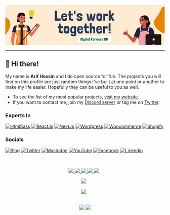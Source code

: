 <p align="center">
  <a href="https://webdeveloperarif">
    <img src="banner-1.jpg">
  </a>
</p>

---

## 👋 Hi there!

My name is **Arif Hossin** and I do open source for fun.
The projects you will find on this profile are just random things I've built at one point or another to make my life easier.
Hopefully they can be useful to you as well.

- To see the list of my most popular projects, [visit my website](https://webdeveloperarif.com/projects/).
- If you want to contact me, join my [Discord server](https://discordapp.com/users/3762) or tag me on [Twitter](https://twitter.com/webdevarif).

### Experts In
[![HtmlSass](https://img.shields.io/badge/Html5%20sass-DD4B25?style=for-the-badge&logo=css3&logoColor=white)](https://webdeveloperarif.com/blogs/)
[![ReactJs](https://img.shields.io/badge/reactjs-00D1F7?style=for-the-badge&logo=react&logoColor=212121)](https://webdeveloperarif.com/blogs/)
[![NextJs](https://img.shields.io/badge/nextjs-111111?style=for-the-badge&logo=react&logoColor=white)](https://webdeveloperarif.com/blogs/)
[![Wordpress](https://img.shields.io/badge/wordpress-207196?style=for-the-badge&logo=wordpress&logoColor=white)](https://webdeveloperarif.com/blogs/)
[![Woocommerce](https://img.shields.io/badge/Woocommerce-924E89?style=for-the-badge&logo=woocommerce&logoColor=white)](https://webdeveloperarif.com/blogs/)
[![Shopify](https://img.shields.io/badge/shopify-618F3C?style=for-the-badge&logo=shopify&logoColor=white)](https://webdeveloperarif.com/blogs/)


### Socials

[![Blog](https://img.shields.io/badge/blog-FFA500?style=for-the-badge&logo=rss&logoColor=white)](https://webdeveloperarif.com/blogs/)
[![Twitter](https://img.shields.io/badge/twitter-1DA1F2?style=for-the-badge&logo=twitter&logoColor=white)](https://twitter.com/webdevarif)
[![Mastodon](https://img.shields.io/badge/mastodon-2A8BD2?style=for-the-badge&logo=mastodon&logoColor=white)](https://hachyderm.io/@webdevarif)
[![YouTube](https://img.shields.io/badge/youtube-FF0000?style=for-the-badge&logo=youtube&logoColor=white)](https://youtube.com/@WebDeveloperArif)
[![Facebook](https://img.shields.io/badge/facebook-129AF7?style=for-the-badge&logo=facebook&logoColor=white)](https://www.facebook.com/webdeveloperarifpg/)
[![Linkedin](https://img.shields.io/badge/linkedin-0077B5?style=for-the-badge&logo=linkedin&logoColor=white)](https://www.linkedin.com/in/arif-hossin/)



##

<br />

<div align="center"> 
 	<a href = "mailto:rodrigo_vigil@yahoo.com.br">
      <img src="https://img.shields.io/badge/-Email-%23333?style=for-the-badge&logo=gmail&logoColor=white" target="_blank">
  </a>
  <a href="https://www.linkedin.com/in/rodrigocvigil/" target="_blank">
    <img src="https://img.shields.io/badge/-LinkedIn-%230077B5?style=for-the-badge&logo=linkedin&logoColor=white" target="_blank">
  </a> 
 <a href = "https://discord.com/channels/Rodrigo Cuervo#4004" target="_blank">
  <img src= "https://img.shields.io/badge/Discord-5865F2?style=for-the-badge&logo=discord&logoColor=white"> 
 </a>
 <a href = "https://twitter.com/RodrigoCvigil" target="_blank">
  <img src= "https://img.shields.io/badge/Twitter-1DA1F2?style=for-the-badge&logo=twitter&logoColor=white"> 
 </a>
<a href="https://wa.me/#?text=vk0x65?"><img src="https://img.shields.io/badge/WHATSAPP-25D366?&style=for-the-badge&logo=whatsapp&logoColor=white"/></a>&nbsp;&nbsp;

<a href="https://wa.me/#?text=vk0x65?"><img src="https://img.shields.io/badge/skype-25D366?&style=for-the-badge&logo=skype&logoColor=white"/></a>&nbsp;&nbsp;

<a href="https://github.com/vk0x65/vk0x65/blob/main/Ask/README.md"><img src="https://img.shields.io/badge/Ask%20me-anything-1abc9c.svg?style=for-the-badge"></a>&nbsp;&nbsp;

</div>

<br />

<div style="display: flex, flex-direction: row, color: rgb(255, 196, 0), " align="center" justify-content= "space-around" backgroundColor= "white">
  <img height="170em" src= "https://github-readme-stats.vercel.app/api?username=webdevarif" />
  <img height="170em" src="https://github-readme-stats.vercel.app/api/top-langs/?username=webdevarif&layout=compact&langs_count=7&theme=white" />
</div>
